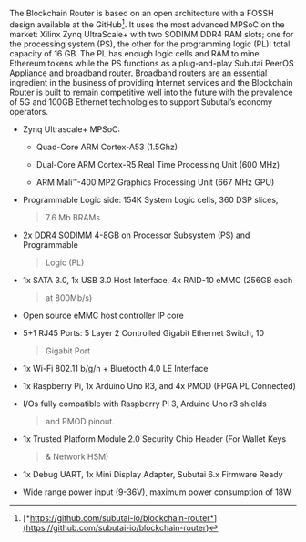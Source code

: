 The Blockchain Router is based on an open architecture with a FOSSH
design available at the GitHub[^1]. It uses the most advanced MPSoC on
the market: Xilinx Zynq UltraScale+ with two SODIMM DDR4 RAM slots; one
for the processing system (PS), the other for the programming logic
(PL): total capacity of 16 GB. The PL has enough logic cells and RAM to
mine Ethereum tokens while the PS functions as a plug-and-play Subutai
PeerOS Appliance and broadband router. Broadband routers are an
essential ingredient in the business of providing Internet services and
the Blockchain Router is built to remain competitive well into the
future with the prevalence of 5G and 100GB Ethernet technologies to
support Subutai’s economy operators.

-   Zynq Ultrascale+ MPSoC:

    -   Quad-Core ARM Cortex-A53 (1.5Ghz)

    -   Dual-Core ARM Cortex-R5 Real Time Processing Unit (600 MHz)

    -   ARM Mali™-400 MP2 Graphics Processing Unit (667 MHz GPU)

-   Programmable Logic side: 154K System Logic cells, 360 DSP slices,
    > 7.6 Mb BRAMs

-   2x DDR4 SODIMM 4-8GB on Processor Subsystem (PS) and Programmable
    > Logic (PL)

-   1x SATA 3.0, 1x USB 3.0 Host Interface, 4x RAID-10 eMMC (256GB each
    > at 800Mb/s)

-   Open source eMMC host controller IP core

-   5+1 RJ45 Ports: 5 Layer 2 Controlled Gigabit Ethernet Switch, 10
    > Gigabit Port

-   1x Wi-Fi 802.11 b/g/n + Bluetooth 4.0 LE Interface

-   1x Raspberry Pi, 1x Arduino Uno R3, and 4x PMOD (FPGA PL Connected)

-   I/Os fully compatible with Raspberry Pi 3, Arduino Uno r3 shields
    > and PMOD pinout.

-   1x Trusted Platform Module 2.0 Security Chip Header (For Wallet Keys
    > & Network HSM)

-   1x Debug UART, 1x Mini Display Adapter, Subutai 6.x Firmware Ready

-   Wide range power input (9-36V), maximum power consumption of 18W

[^1]: [*https://github.com/subutai-io/blockchain-router*](https://github.com/subutai-io/blockchain-router)
